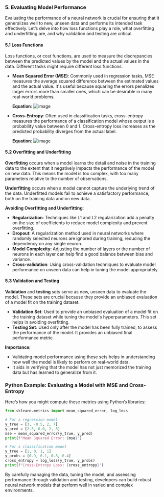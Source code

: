 ### 5. Evaluating Model Performance

Evaluating the performance of a neural network is crucial for ensuring that it generalizes well to new, unseen data and performs its intended task effectively. Let’s delve into how loss functions play a role, what overfitting and underfitting are, and why validation and testing are critical.

#### 5.1 Loss Functions

Loss functions, or cost functions, are used to measure the discrepancies between the predicted values by the model and the actual values in the data. Different tasks might require different loss functions:

- **Mean Squared Error (MSE)**: Commonly used in regression tasks, MSE measures the average squared difference between the estimated values and the actual value. It's useful because squaring the errors penalizes larger errors more than smaller ones, which can be desirable in many real-world problems.
  
  **Equation**: 
 ![image](https://github.com/user-attachments/assets/1b24e1ae-da8e-420d-89ca-e96349bd37be)



- **Cross-Entropy**: Often used in classification tasks, cross-entropy measures the performance of a classification model whose output is a probability value between 0 and 1. Cross-entropy loss increases as the predicted probability diverges from the actual label.
  
  **Equation**:
![image](https://github.com/user-attachments/assets/4467783c-e2c9-4353-91fa-0e74b2ba07b9)


#### 5.2 Overfitting and Underfitting

**Overfitting** occurs when a model learns the detail and noise in the training data to the extent that it negatively impacts the performance of the model on new data. This means the model is too complex, with too many parameters relative to the number of observations.

**Underfitting** occurs when a model cannot capture the underlying trend of the data. Underfitted models fail to achieve a satisfactory performance, both on the training data and on new data.

**Avoiding Overfitting and Underfitting**:
- **Regularization**: Techniques like L1 and L2 regularization add a penalty on the size of coefficients to reduce model complexity and prevent overfitting.
- **Dropout**: A regularization method used in neural networks where randomly selected neurons are ignored during training, reducing the dependency on any single neuron.
- **Model Complexity**: Adjusting the number of layers or the number of neurons in each layer can help find a good balance between bias and variance.
- **Cross-validation**: Using cross-validation techniques to evaluate model performance on unseen data can help in tuning the model appropriately.

#### 5.3 Validation and Testing

**Validation** and **testing** sets serve as new, unseen data to evaluate the model. These sets are crucial because they provide an unbiased evaluation of a model fit on the training dataset.

- **Validation Set**: Used to provide an unbiased evaluation of a model fit on the training dataset while tuning the model's hyperparameters. This set helps in avoiding overfitting.
- **Testing Set**: Used only after the model has been fully trained, to assess the performance of the model. It provides an unbiased final performance metric.

**Importance**:
- Validating model performance using these sets helps in understanding how well the model is likely to perform on real-world data.
- It aids in verifying that the model has not just memorized the training data but has learned to generalize from it.

### Python Example: Evaluating a Model with MSE and Cross-Entropy

Here’s how you might compute these metrics using Python’s libraries:

```python
from sklearn.metrics import mean_squared_error, log_loss

# For a regression model
y_true = [3, -0.5, 2, 7]
y_pred = [2.5, 0.0, 2, 8]
mse = mean_squared_error(y_true, y_pred)
print(f"Mean Squared Error: {mse}")

# For a classification model
y_true = [1, 0, 1, 1]
y_probs = [0.9, 0.1, 0.8, 0.4]
cross_entropy = log_loss(y_true, y_probs)
print(f"Cross-Entropy Loss: {cross_entropy}")
```

By carefully managing the data, tuning the model, and assessing performance through validation and testing, developers can build robust neural network models that perform well in varied and complex environments.
